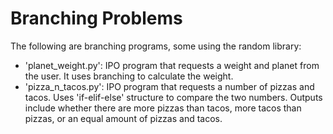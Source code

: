 # Branching Problems
The following are branching programs, some using the random library:
* 'planet_weight.py': IPO program that requests a weight and planet from the user. It uses branching to calculate the weight.
* 'pizza_n_tacos.py': IPO program that requests a number of pizzas and tacos. Uses 'if-elif-else' structure to compare the two numbers. Outputs include whether there are more pizzas than tacos, more tacos than pizzas, or an equal amount of pizzas and tacos.  
